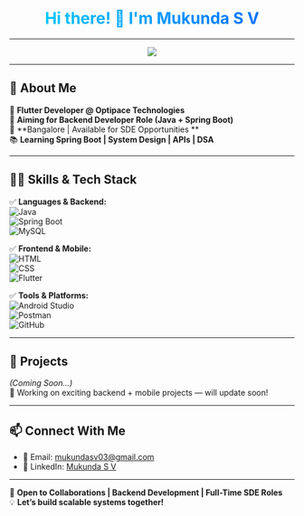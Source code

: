 <h1 align="center">
  <span style="background: linear-gradient(to right, #00c6ff, #0072ff); -webkit-background-clip: text; color: transparent;">
    Hi there! 👋 
  I'm Mukunda S V
  </span>
</h1>

---

<div align="center">
  <img src="https://readme-typing-svg.herokuapp.com?font=Fira+Code&size=22&pause=1000&color=00C6FF&center=true&vCenter=true&width=700&lines=Flutter+Developer;Aspiring+Backend+Developer;Core+Java+|+Spring+Boot+|+MySQL" />
</div>


---

## 🚀 **About Me**  
💼 **Flutter Developer @ Optipace Technologies**  
🎯 **Aiming for Backend Developer Role (Java + Spring Boot)**  
📍 **Bangalore | Available for SDE Opportunities **  
📚 **Learning Spring Boot | System Design | APIs | DSA**

---

## 👨‍💻 **Skills & Tech Stack**

✅ **Languages & Backend:**  
![Java](https://img.shields.io/badge/Core%20Java-ED8B00?style=for-the-badge&logo=java&logoColor=white)  
![Spring Boot](https://img.shields.io/badge/Spring%20Boot-6DB33F?style=for-the-badge&logo=spring-boot&logoColor=white)  
![MySQL](https://img.shields.io/badge/MySQL-00758F?style=for-the-badge&logo=mysql&logoColor=white)

✅ **Frontend & Mobile:**  
![HTML](https://img.shields.io/badge/HTML-E34F26?style=for-the-badge&logo=html5&logoColor=white)  
![CSS](https://img.shields.io/badge/CSS-1572B6?style=for-the-badge&logo=css3&logoColor=white)  
![Flutter](https://img.shields.io/badge/Flutter-02569B?style=for-the-badge&logo=flutter&logoColor=white)

✅ **Tools & Platforms:**  
![Android Studio](https://img.shields.io/badge/Android%20Studio-3DDC84?style=for-the-badge&logo=android-studio&logoColor=white)  
![Postman](https://img.shields.io/badge/Postman-FF6C37?style=for-the-badge&logo=postman&logoColor=white)  
![GitHub](https://img.shields.io/badge/GitHub-181717?style=for-the-badge&logo=github&logoColor=white)

---

## 📂 **Projects**
_(Coming Soon...)_  
🚧 Working on exciting backend + mobile projects — will update soon!

---

<!--

## 📈 **GitHub Stats**

<p align="center">
  <img src="https://github-readme-stats.vercel.app/api?username=mukunda03&show_icons=true&theme=tokyonight" />
  <br/>
  <img src="https://github-readme-streak-stats.herokuapp.com/?user=mukunda03&theme=tokyonight" />
</p>

---
-->

## 📫 **Connect With Me**

- 📩 Email: [mukundasv03@gmail.com](mailto:mukundasv03@gmail.com)  
- 🔗 LinkedIn: [Mukunda S V](https://www.linkedin.com/in/mukundasv03)

---

🚀 **Open to Collaborations | Backend Development | Full-Time SDE Roles**  
💡 **Let’s build scalable systems together!**
